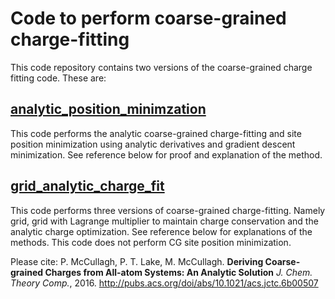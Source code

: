 # Code to perform coarse-grained charge-fitting


This code repository contains two versions of the coarse-grained charge fitting code.  These are:

## [analytic_position_minimzation](https://github.com/mccullaghlab/Coarse-grained-Charge-Fitting/tree/master/analytic_position_minimization)
This code performs the analytic coarse-grained charge-fitting and site position minimization using analytic derivatives and gradient descent minimization.  See reference below for proof and explanation of the method. 

## [grid_analytic_charge_fit](https://github.com/mccullaghlab/Coarse-grained-Charge-Fitting/tree/master/grid_analytic_charge_fit)
This code performs three versions of coarse-grained charge-fitting.  Namely grid, grid with Lagrange multiplier to maintain charge conservation and the analytic charge optimization.  See reference below for explanations of the methods.  This code does not perform CG site position minimization.  

Please cite:
P. McCullagh, P. T. Lake, M. McCullagh. **Deriving Coarse-grained Charges from All-atom Systems: An Analytic Solution** *J. Chem. Theory Comp.*, 2016.
http://pubs.acs.org/doi/abs/10.1021/acs.jctc.6b00507

